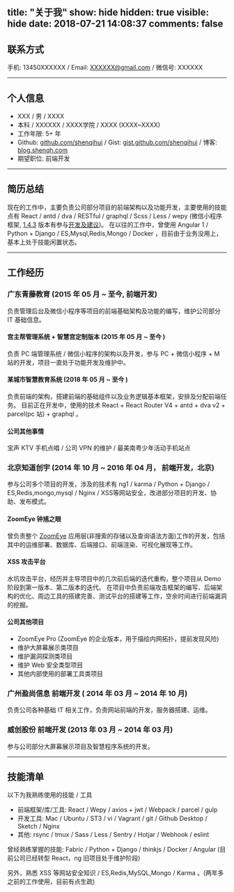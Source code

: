 title: "关于我"
show: hide
hidden: true
visible: hide
date: 2018-07-21 14:08:37
comments: false
---

## 联系方式
手机: 13450XXXXXX  /  Email: XXXXXX@gmail.com  /  微信号: XXXXXX

---

## 个人信息

- XXX / 男 / XXXX
- 本科 / XXXXXX / XXXX学院 / XXXX (XXXX~XXXX)
- 工作年限: 5+ 年
- Github: [github.com/shenqihui](https://github.com/shenqihui) / Gist: [gist.github.com/shenqihui](https://gist.github.com/shenqihui) / 博客: [blog.shenqh.com](http://blog.shenqh.com)
- 期望职位: 前端开发

---

## 简历总结
现在的工作中，主要负责公司部分项目的前端架构以及功能开发，主要使用的技能点有 React / antd / dva / RESTful / graphql / Scss / Less / wepy (微信小程序框架, [1.4.3](https://github.com/Tencent/wepy/blob/2.0.x/CHANGELOG.md#143-2017-02-22) 版本有参与[开发及建议](https://github.com/Tencent/wepy/pulls?utf8=%E2%9C%93&q=author%3Ashenqihui))。
在以往的工作中，曾使用 Angular 1 / Python + Django / ES,Mysql,Redis,Mongo / Docker ，目前由于业务没用上，基本上处于技能闲置状态。

---

## 工作经历

### 广东青藤教育 (2015 年 05 月 ~ 至今, 前端开发)
负责管理后台及微信小程序等项目的前端基础架构及功能的编写，维护公司部分 IT 基础信息。

#### 宫主帮管理系统 + 智慧宫定制版本 (2015 年 05 月 ~ 至今 )
负责 PC 端管理系统 / 微信小程序的架构以及开发，参与 PC + 微信小程序 + M 站的开发，项目一直处于功能开发及维护中。

#### 某城市智慧教育系统  (2018 年 05 月 ~ 至今 )
负责前端的架构，搭建前端的基础组件以及业务逻辑基本框架，安排及分配前端任务。
目前正在开发中，使用的技术 React + React Router V4 + antd + dva v2 + parcel(pc 站) + graphql 。

#### 公司其他事情
宝声 KTV 手机点唱 / 公司 VPN 的维护 / 最美南粤少年活动手机站点

### 北京知道创宇 (2014 年 10 月 ~ 2016 年 04 月， 前端开发，北京)
参与公司多个项目的开发，涉及的技术有 ng1 / karma / Python + Django / ES,Redis,mongo,mysql / Nginx / XSS等网站安全，改进部分项目的开发、协助、发布模式。

#### ZoomEye 钟馗之眼
曾负责整个 [ZoomEye](https://www.zoomeye.org/) 应用层(非搜索的存储以及查询语法方面)工作的开发，包括其中的运维部署、数据库、后端接口、前端渲染、可视化展现等工作。

#### XSS 攻击平台
水坑攻击平台，经历并主导项目中的几次前后端的迭代重构，整个项目从 Demo 阶段到第一版本、第二版本的迭代。
在项目中负责前端攻击框架的编写、后端架构的优化、周边工具的搭建完善、测试平台的搭建等工作，空余时间进行前端漏洞的挖掘。

#### 公司其他项目
- ZoomEye Pro (ZoomEye 的企业版本，用于描绘内网拓扑，提前发现风险)
- 维护大屏幕展示类项目
- 维护漏洞探测类项目
- 维护 Web 安全类型项目
- 其他内部使用的部署工具类项目

### 广州盈尚信息 前端开发 ( 2014 年 03 月 ~ 2014 年 10 月)
负责公司各种基础 IT 相关工作，负责网站前端的开发，服务器搭建、运维。

### 威创股份 前端开发 (2013 年 03 月 ~ 2014 年 03 月)
参与公司部分大屏幕展示项目及智慧程序系统的开发。

---

## 技能清单
以下为我熟练使用的技能 / 工具

- 前端框架/库/工具: React / Wepy / axios + jwt / Webpack / parcel / gulp
- 开发工具: Mac / Ubuntu / ST3 / vi / Vagrant / git / Github Desktop / Sketch / Nginx
- 其他: rsync / tmux / Sass / Less / Sentry / Hotjar / Webhook / eslint

曾经熟练掌握的技能: Fabric / Python + Django / thinkjs / Docker / Angular (目前公司已经转型 React，ng 旧项目处于维护阶段)

另外，熟悉 XSS 等网站安全知识 / ES,Redis,MySQL,Mongo / Karma 。(两年多之前的工作使用，目前有点生疏)
